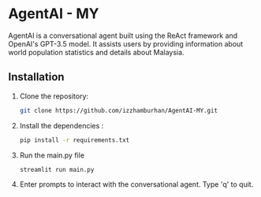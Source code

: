 # AgentAI - MY

AgentAI is a conversational agent built using the ReAct framework and OpenAI's GPT-3.5 model. It assists users by providing information about world population statistics and details about Malaysia.

## Installation

1. Clone the repository:
   ```bash
   git clone https://github.com/izzhamburhan/AgentAI-MY.git

2. Install the dependencies :
   ```bash
   pip install -r requirements.txt

3. Run the main.py file
   ```bash
   streamlit run main.py

4. Enter prompts to interact with the conversational agent. Type 'q' to quit.


